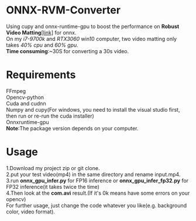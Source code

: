 # ONNX-RVM-Converter
Using cupy and onnx-runtime-gpu to boost the performance on **Robust Video Matting**[[link]](https://github.com/PeterL1n/RobustVideoMatting) for onnx.  
On my *i7-9700k* and *RTX3060* win10 computer, two video matting only takes *40% cpu* and *60% gpu*.  
**Time consuming**:~30S for converting a 30s video.
# Requirements
FFmpeg  
Opencv-python  
Cuda and cudnn  
Numpy and cupy(For windows, you need to install the visual studio first, then run or re-run the cuda installer)  
Onnxruntime-gpu  
**Note**:The package version depends on your computer.
# Usage
1.Download my project zip or git clone.  
2.put your test video(mp4) in the same directory and rename input.mp4.  
3.run **onnx_gpu_infer.py** for FP16 inference or **onnx_gpu_infer_fp32.py** for FP32 inference(it takes twice the time)  
4.Then look at the **com.avi** result.(If it's 0k means have some errors on your opencv)  
For further usage, just change the code whatever you like(e.g. background color, video format).  

